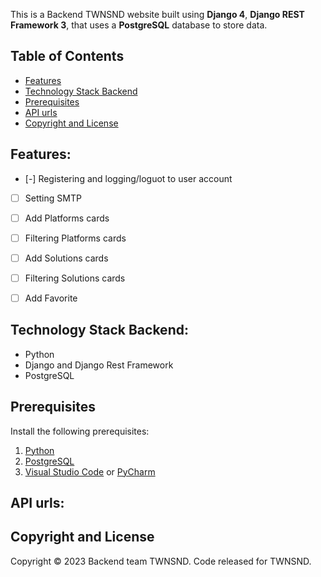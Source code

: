 This is a Backend TWNSND website built using **Django 4**, **Django REST Framework 3**, that uses a **PostgreSQL** database to store data.


## Table of Contents 
- [Features](#Features)  
- [Technology Stack Backend](#Technology-Stack-Backend)
- [Prerequisites](#prerequisites)
- [API urls](#API-urls)
- [Copyright and License](#copyright-and-license)


## Features:

- [-] Registering and logging/loguot to user account
- [ ] Setting SMTP
- [ ] Add Platforms cards
- [ ] Filtering Platforms cards
- [ ] Add Solutions cards
- [ ] Filtering Solutions cards
- [ ] Add Favorite


## Technology Stack Backend:

-   Python
-   Django and Django Rest Framework
-   PostgreSQL


## Prerequisites

Install the following prerequisites:

1. [Python](https://www.python.org/downloads/)
2. [PostgreSQL](https://www.postgresql.org/download/)
3. [Visual Studio Code](https://code.visualstudio.com/download) or [PyCharm](https://www.jetbrains.com/ru-ru/pycharm/)


## API urls:



## Copyright and License

Copyright © 2023 Backend team TWNSND. Code released for TWNSND.